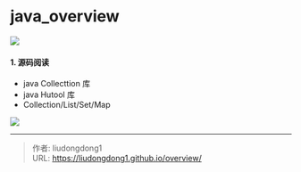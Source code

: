 # java_overview


![](https://lddpicture.oss-cn-beijing.aliyuncs.com/picture/java_basic.png)

#### 1. 源码阅读

- java Collecttion 库
- java Hutool 库
- Collection/List/Set/Map

![](https://lddpicture.oss-cn-beijing.aliyuncs.com/picture/image-20210725131140479.png)

---

> 作者: liudongdong1  
> URL: https://liudongdong1.github.io/overview/  

